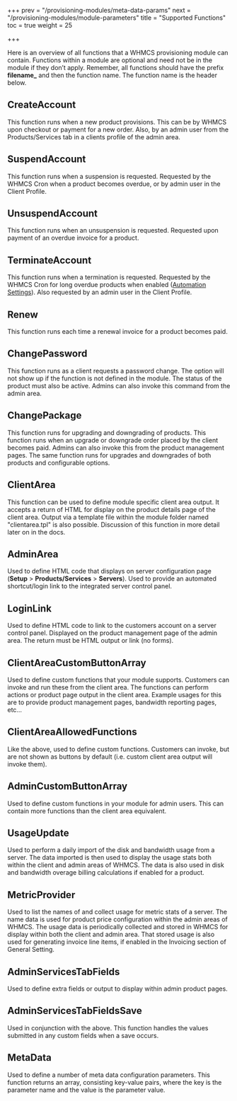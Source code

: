 +++
prev = "/provisioning-modules/meta-data-params"
next = "/provisioning-modules/module-parameters"
title = "Supported Functions"
toc = true
weight = 25

+++

Here is an overview of all functions that a WHMCS provisioning module can contain.
Functions within a module are optional and need not be in the module if they don’t apply.
Remember, all functions should have the prefix **filename_** and then the function name.
The function name is the header below.

## CreateAccount <a id="create-account"></a>

This function runs when a new product provisions.
This can be by WHMCS upon checkout or payment for a new order.
Also, by an admin user from the Products/Services tab in a clients profile of the admin area.


## SuspendAccount <a id="suspend-account"></a>

This function runs when a suspension is requested.
Requested by the WHMCS Cron when a product becomes overdue, or by admin user in the Client Profile.

## UnsuspendAccount <a id="unsuspend-account"></a>

This function runs when an unsuspension is requested.
Requested upon payment of an overdue invoice for a product.

## TerminateAccount <a id="terminate-account"></a>

This function runs when a termination is requested.
Requested by the WHMCS Cron for long overdue products when enabled ([Automation Settings][automation-settings-termination]).
Also requested by an admin user in the Client Profile.

## Renew <a id="renew"></a>

This function runs each time a renewal invoice for a product becomes paid.

## ChangePassword <a id="change-password"></a>

This function runs as a client requests a password change.
The option will not show up if the function is not defined in the module.
The status of the product must also be active.
Admins can also invoke this command from the admin area.

## ChangePackage <a id="change-package"></a>

This function runs for upgrading and downgrading of products.
This function runs when an upgrade or downgrade order placed by the client becomes paid.
Admins can also invoke this from the product management pages.
The same function runs for upgrades and downgrades of both products and configurable options.

## ClientArea <a id="client-area"></a>

This function can be used to define module specific client area output.
It accepts a return of HTML for display on the product details page of the client area.
Output via a template file within the module folder named "clientarea.tpl" is also possible.
Discussion of this function in more detail later on in the docs.

## AdminArea <a id="admin-area"></a>

Used to define HTML code that displays on server configuration page (**Setup** > **Products/Services** > **Servers**).
Used to provide an automated shortcut/login link to the integrated server control panel.

## LoginLink <a id="login-link"></a>

Used to define HTML code to link to the customers account on a server control panel.
Displayed on the product management page of the admin area.
The return must be HTML output or link (no forms).

## ClientAreaCustomButtonArray <a id="client-area-custom-button-array"></a>

Used to define custom functions that your module supports.
Customers can invoke and run these from the client area.
The functions can perform actions or product page output in the client area.
Example usages for this are to provide product management pages, bandwidth reporting pages, etc…

## ClientAreaAllowedFunctions <a id="client-area-allowed-functions"></a>

Like the above, used to define custom functions.
Customers can invoke, but are not shown as buttons by default (i.e. custom client area output will invoke them).

## AdminCustomButtonArray <a id="admin-custom-button-array"></a>

Used to define custom functions in your module for admin users.
This can contain more functions than the client area equivalent.

## UsageUpdate <a id="usage-update"></a>

Used to perform a daily import of the disk and bandwidth usage from a server.
The data imported is then used to display the usage stats both within the client and admin areas of WHMCS.
The data is also used in disk and bandwidth overage billing calculations if enabled for a product.

## MetricProvider <a id="usage-metrics"></a>

Used to list the names of and collect usage for metric stats of a server.
The name data is used for product price configuration within the admin areas of WHMCS.
The usage data is periodically collected and stored in WHMCS for display within
both the client and admin area.  That stored usage is also used for generating
invoice line items, if enabled in the Invoicing section of General Setting. 

## AdminServicesTabFields <a id="admin-services-tab-fields"></a>

Used to define extra fields or output to display within admin product pages.

## AdminServicesTabFieldsSave <a id="admin-servics-tab-fields-save"></a>

Used in conjunction with the above.
This function handles the values submitted in any custom fields when a save occurs.

## MetaData <a id="meta-data"></a>

Used to define a number of meta data configuration parameters.
This function returns an array, consisting key-value pairs, where the key is the parameter name and the value is the parameter value.

[automation-settings-termination]: http://docs.whmcs.com/Automation_Settings#Enable_Termination "Automation Settings"
